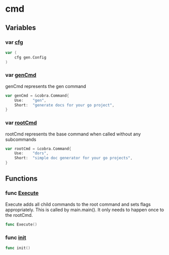 # cmd

## Variables

### var [cfg](gen.go#L9)

```go
var (
	cfg gen.Config
)
```

### var [genCmd](gen.go#L15)

genCmd represents the gen command

```go
var genCmd = &cobra.Command{
	Use:	"gen",
	Short:	"generate docs for your go project",
}
```

### var [rootCmd](root.go#L10)

rootCmd represents the base command when called without any subcommands

```go
var rootCmd = &cobra.Command{
	Use:	"dors",
	Short:	"simple doc generator for your go projects",
}
```

## Functions

### func [Execute](root.go#L26)

Execute adds all child commands to the root command and sets flags appropriately.
This is called by main.main(). It only needs to happen once to the rootCmd.

```go
func Execute()
```

### func [init](gen.go#L20)

```go
func init()
```
